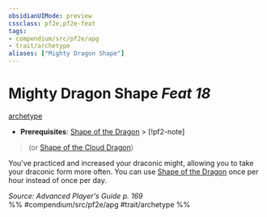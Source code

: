```yaml
---
obsidianUIMode: preview
cssclass: pf2e,pf2e-feat
tags:
- compendium/src/pf2e/apg
- trait/archetype
aliases: ["Mighty Dragon Shape"]
---
```

# Mighty Dragon Shape  *Feat 18*  
[archetype](../../Rules/traits/archetype.md)  

- **Prerequisites**: [Shape of the Dragon](shape-of-the-dragon-apg.md) > [!pf2-note]
> (or [Shape of the Cloud Dragon](shape-of-the-cloud-dragon-sot3.md))

You've practiced and increased your draconic might, allowing you to take your draconic form more often. You can use [Shape of the Dragon](shape-of-the-dragon-apg.md) once per hour instead of once per day.

*Source: Advanced Player's Guide p. 169*  
%% #compendium/src/pf2e/apg #trait/archetype %%
